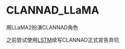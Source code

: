 # CLANNAD_LLaMA
用LLaMA2扮演CLANNAD角色

之前尝试使用[LSTM](https://github.com/SUTFutureCoder/CLANNAD_LSTM)续写CLANNAD正式宣告弃坑

